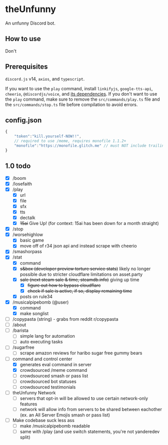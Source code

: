# theUnfunny

An unfunny Discord bot.

## How to use

Don't

## Prerequisites

`discord.js` v14, `axios`, and `typescript`. 

If you want to use the `play` command, install `linkifyjs`, `google-tts-api`, `cheerio`, `@discordjs/voice`, and [its dependencies](https://www.npmjs.com/package/@discordjs/voice#dependencies). If you don't want to use the `play` command, make sure to remove the `src/commands/play.ts` file and the `src/commands/stop.ts` file before compilation to avoid errors.


## config.json

```js
{
    "token":"kill.yourself-NOW!!",
    // required to use /meme, requires monofile 1.1.2+
    "monofile":"https://monofile.glitch.me" // must NOT include trailing slash
}
```

## 1.0 todo

- [X] /boom
- [X] /losefaith
- [X] /play
    - [X] url
    - [X] file
    - [X] sfx
    - [X] tts
    - [X] dectalk
    - [X] ~~15ai~~ Give Up! (for context: 15ai has been down for a month straight)
- [X] /stop
- [X] /worsehighlow
    - [X] basic game
    - [X] move off of r34 json api and instead scrape with cheerio
- [X] /smashorpass
- [X] /stat
    - [X] command
    - [X] ~~s&box (developer preview torture service stats)~~ likely no longer possible due to stricter cloudflare limitations on asset.party
    - [X] ~~sale (next steam sale & time, steamdb.info)~~ giving up time
        - [X] ~~figure out how to bypass cloudflare~~
        - [X] ~~check if sale is active, if so, display remaining time~~
    - [X] posts on rule34
- [X] /musicalpipebomb (@user)
    - [X] command
    - [X] make songlist 
- [ ] /copypasta (string) - grabs from reddit r/copypasta
- [ ] /about
- [ ] /barista
    - [ ] simple lang for automation
    - [ ] auto executing tasks
- [ ] /sugarfree
    - [ ] scrape amazon reviews for haribo sugar free gummy bears
- [ ] command and control center
    - [X] generates eval command in server
    - [X] crowdsourced /meme command
    - [ ] crowdsourced smash or pass list
    - [ ] crowdsourced bot statuses
    - [ ] crowdsourced testimonials
- [ ] theUnfunny Network
    - [ ] servers that opt-in will be allowed to use certain network-only features
    - [ ] network will allow info from servers to be shared between eachother (ex. an All Server Emojis smash or pass list)
- [ ] Make codebase suck less ass
    - [ ] make /musicalpipebomb readable
    - [ ] same with /play (and use switch statements, you're not yanderedev split)
